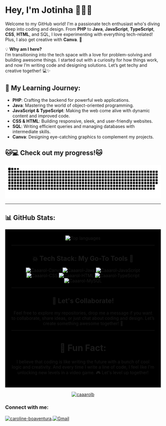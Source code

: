 # Hey, I'm Jotinha 👩‍💻🐾

Welcome to my GitHub world! I'm a passionate tech enthusiast who's diving deep into coding and design. From **PHP** to **Java**, **JavaScript**, **TypeScript**, **CSS**, **HTML**, and SQL, I love experimenting with everything tech-related! Plus, I also get creative with **Canva**. 🎨

💡 **Why am I here?**  
I’m transitioning into the tech space with a love for problem-solving and building awesome things. I started out with a curiosity for how things work, and now I’m writing code and designing solutions. Let’s get techy and creative together! 💻✨

## 🚀 My Learning Journey:
- **PHP**: Crafting the backend for powerful web applications.
- **Java**: Mastering the world of object-oriented programming.
- **JavaScript & TypeScript**: Making the web come alive with dynamic content and improved code.
- **CSS & HTML**: Building responsive, sleek, and user-friendly websites.
- **SQL**: Writing efficient queries and managing databases with intermediate skills.
- **Canva**: Designing eye-catching graphics to complement my projects.

## 🐱💻 Check out my progress!🐱
<p align="center">
  <img src="https://raw.githubusercontent.com/platane/platane/output/github-contribution-grid-snake.svg?snake=cat" alt="Kitty walking across commits" />
</p>

---

## 📊 GitHub Stats:

<div align="center" style="background-color: black; padding: 20px;">
  <!-- Dois primeiros gráficos lado a lado -->
  <div style="display: flex; justify-content: center; align-items: center;">
    <img src="https://github-readme-stats.vercel.app/api/top-langs/?username=Caaarolb&langs_count=10&layout=compact&theme=radical&hide_border=true&width=400&height=400" alt="Top languages">
  </div>

 

---

## 💥 Tech Stack: My Go-To Tools 🔧
<p align="center">
  <img alt="Caaarol-Canva" height="80" width="60" src="https://cdn.jsdelivr.net/gh/devicons/devicon@latest/icons/canva/canva-original.svg" /> 
  <img alt="Caaarol-Java" height="80" width="60" src="https://cdn.jsdelivr.net/gh/devicons/devicon@latest/icons/java/java-plain-wordmark.svg" />
  <img alt="Caaarol-JavaScript" height="80" width="60" src="https://cdn.jsdelivr.net/gh/devicons/devicon@latest/icons/javascript/javascript-original.svg" />
  <img alt="Caaarol-CSS" height="80" width="60" src="https://cdn.jsdelivr.net/gh/devicons/devicon@latest/icons/css3/css3-original.svg" />
  <img alt="Caaarol-HTML" height="80" width="60" src="https://cdn.jsdelivr.net/gh/devicons/devicon@latest/icons/html5/html5-original.svg" />
  <img alt="Caaarol-TypeScript" height="80" width="60" src="https://cdn.jsdelivr.net/gh/devicons/devicon@latest/icons/typescript/typescript-original.svg" />
  <img alt="Caaarol-MySQL" height="80" width="60" src="https://cdn.jsdelivr.net/gh/devicons/devicon@latest/icons/mysql/mysql-original.svg" />
</p>

---

## 🤝 Let's Collaborate!
Feel free to explore my repositories, drop me a message if you want to collaborate, share ideas, or just chat about coding and design. Let’s create something awesome together! 🚀

---

# 👾 Fun Fact:
I believe that coding is like writing the future with a bunch of cool logic and creativity. And every time I write a line of code, I feel like I'm unlocking new levels in a video game. 🎮 Let's level up together!

</div>


<p align="center">
  <a href="https://github.com/ryo-ma/github-profile-trophy">
    <img src="https://github-profile-trophy.vercel.app/?username=caaarolb&row=1&column=6&margin-w=5&margin-h=5" alt="caaarolb" />
  </a>
</p>



<h3 align="left">Connect with me:</h3>
<p align="left">
  <a href="https://www.linkedin.com/in/-caroline-boaventura/" target="_blank">
    <img align="center" src="https://raw.githubusercontent.com/rahuldkjain/github-profile-readme-generator/master/src/images/icons/Social/linked-in-alt.svg" alt="caroline-boaventura" height="30" width="40" />
  </a>
  <a href="mailto:caaarolboa@gmail.com" title="Gmail">
    <img align="center" src="https://img.shields.io/badge/-Gmail-FF0000?style=flat-square&labelColor=FF0000&logo=gmail&logoColor=white&link=" alt="Gmail" height="30" />
  </a>
</p>





